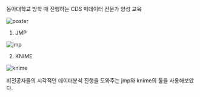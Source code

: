 동아대학교 방학 때 진행하는 CDS 빅데이터 전문가 양성 교육

![poster](https://github.com/qor6/DataProcessing/assets/87318054/9b3684ba-51ed-42a3-a59c-d1cdd7ce6ce8)



1. JMP

![jmp](https://github.com/qor6/DataProcessing/assets/87318054/326cd40a-5e3a-47cb-bc74-115c63534760)

2. KNIME
   
![knime](https://github.com/qor6/DataProcessing/assets/87318054/53b5709c-8108-486b-8360-8d1d3e13ab38)


비전공자들의 시각적인 데이터분석 진행을 도와주는 jmp와 knime의 툴을 사용해보았다.
